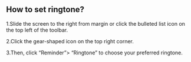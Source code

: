 ## How to set ringtone?

1.Slide the screen to the right from margin or click the bulleted list icon on the top left of the toolbar.

2.Click the gear-shaped icon on the top right corner.

3.Then, click “Reminder”> “Ringtone” to choose your preferred ringtone.



